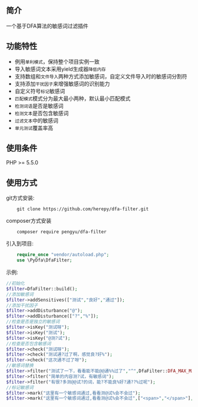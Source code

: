 ## 简介

一个基于DFA算法的敏感词过滤插件

## 功能特性

* 例用`单利模式`，保持整个项目实例一致
* 导入敏感词文本采用yield生成器`降低内存`
* 支持数组和`文件导入`两种方式添加敏感词，自定义文件导入时的敏感词分割符
* 支持添加`干扰因子`来增强敏感词的识别能力
* 自定义符号`标记`敏感词
* `匹配模式`模式分为最大最小两种，默认最小匹配模式
* `检测词语`是否是敏感词
* `检测文本`是否包含敏感词
* `过滤文本`中的敏感词
* `单元测试`覆盖率高

## 使用条件

PHP >= 5.5.0

## 使用方式

git方式安装:
```git
    git clone https://github.com/herepy/dfa-filter.git
```
composer方式安装
```comopser
    composer require pengyu/dfa-filter
```

引入到项目:
```php
    require_once "vendor/autoload.php";
    use \PyDfa\DfaFilter;
```

示例:
```php
//初始化
$filter=DfaFilter::build();
//添加敏感词
$filter->addSensitives(["测试","良好","通过"]);
//添加干扰因子
$filter->addDisturbance("@");
$filter->addDisturbance(["?","%"]);
//检查是否是独立的敏感词
$filter->isKey("测试呀");
$filter->isKey("测试");
$filter->isKey("@测?试");
//检查是否包含敏感词
$filter->check("测试呀");
$filter->check("测试通?过了啊，感觉良?好%");
$filter->check("这次通不过了呀");
//敏感词替换
$filter->filter("测试了一下，看看能不能@@通%%过了","^",DfaFilter::DFA_MAX_MATCH);
$filter->filter("简单的内容测?试，有敏感词");
$filter->filter("有很?多测@@试?的词，能?不能良%好?通??%过呢");
//标记敏感词
$filter->mark("这里有一个敏感词通过,看看测@试%会不会过");
$filter->mark("这里有一个敏感词通过,看看测@试%会不会过",["<span>","</span>"],DfaFilter::DFA_MAX_MATCH);
```